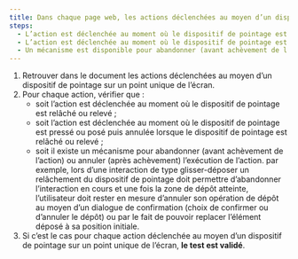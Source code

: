 ```yaml
---
title: Dans chaque page web, les actions déclenchées au moyen d’un dispositif de pointage sur un point unique de l’écran vérifient-elles l’une de ces conditions (hors cas particuliers) ?
steps:
  - L’action est déclenchée au moment où le dispositif de pointage est [relâché ou relevé](#relache-ou-releve).
  - L’action est déclenchée au moment où le dispositif de pointage est [pressé ou posé](#presse-ou-pose) puis annulée lorsque le dispositif de pointage est [relâché ou relevé](#relache-ou-releve).
  - Un mécanisme est disponible pour abandonner (avant achèvement de l’action) ou annuler (après achèvement) l’exécution de l’action.
---
```


1. Retrouver dans le document les actions déclenchées au moyen d’un dispositif de pointage sur un point unique de l’écran.
2. Pour chaque action, vérifier que :
   - soit l’action est déclenchée au moment où le dispositif de pointage est relâché ou relevé ;
   - soit l’action est déclenchée au moment où le dispositif de pointage est pressé ou posé puis annulée lorsque le dispositif de pointage est relâché ou relevé ;
   - soit il existe un mécanisme pour abandonner (avant achèvement de l’action) ou annuler (après achèvement) l’exécution de l’action. par exemple, lors d’une interaction de type glisser-déposer un relâchement du dispositif de pointage doit permettre d’abandonner l’interaction en cours et une fois la zone de dépôt atteinte, l’utilisateur doit rester en mesure d’annuler son opération de dépôt au moyen d’un dialogue de confirmation (choix de confirmer ou d’annuler le dépôt) ou par le fait de pouvoir replacer l’élément déposé à sa position initiale.
3. Si c’est le cas pour chaque action déclenchée au moyen d’un dispositif de pointage sur un point unique de l’écran, **le test est validé**.
